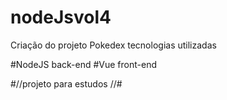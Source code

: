 # nodeJsvol4

Criação do projeto Pokedex
tecnologias utilizadas

#NodeJS back-end
#Vue front-end

#//projeto para estudos //#
